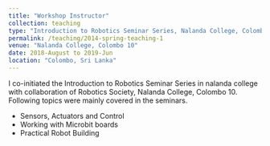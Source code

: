 ```yaml
---
title: "Workshop Instructor"
collection: teaching
type: "Introduction to Robotics Seminar Series, Nalanda College, Colombo 10"
permalink: /teaching/2014-spring-teaching-1
venue: "Nalanda College, Colombo 10"
date: 2018-August to 2019-Jun
location: "Colombo, Sri Lanka"
---
```


I co-initiated the Introduction to Robotics Seminar Series in nalanda college with collaboration of Robotics Society, Nalanda College, Colombo 10.
Following topics were mainly covered in the seminars.

* Sensors, Actuators and Control
* Working with Microbit boards
* Practical Robot Building

